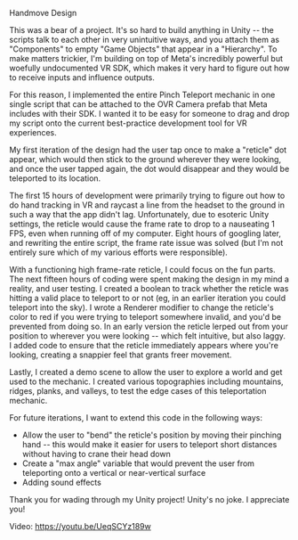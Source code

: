 Handmove Design

This was a bear of a project. It's so hard to build anything in Unity -- the scripts talk to each other in very unintuitive ways, and you attach them as "Components" to empty "Game Objects" that appear in a "Hierarchy". To make matters trickier, I'm building on top of Meta's incredibly powerful but woefully undocumented VR SDK, which makes it very hard to figure out how to receive inputs and influence outputs.

For this reason, I implemented the entire Pinch Teleport mechanic in one single script that can be attached to the OVR Camera prefab that Meta includes with their SDK. I wanted it to be easy for someone to drag and drop my script onto the current best-practice development tool for VR experiences.

My first iteration of the design had the user tap once to make a "reticle" dot appear, which would then stick to the ground wherever they were looking, and once the user tapped again, the dot would disappear and they would be teleported to its location.

The first 15 hours of development were primarily trying to figure out how to do hand tracking in VR and raycast a line from the headset to the ground in such a way that the app didn't lag. Unfortunately, due to esoteric Unity settings, the reticle would cause the frame rate to drop to a nauseating 1 FPS, even when running off of my computer. Eight hours of googling later, and rewriting the entire script, the frame rate issue was solved (but I'm not entirely sure which of my various efforts were responsible).

With a functioning high frame-rate reticle, I could focus on the fun parts. The next fifteen hours of coding were spent making the design in my mind a reality, and user testing. I created a boolean to track whether the reticle was hitting a valid place to teleport to or not (eg, in an earlier iteration you could teleport into the sky). I wrote a Renderer modifier to change the reticle's color to red if you were trying to teleport somewhere invalid, and you'd be prevented from doing so. In an early version the reticle lerped out from your position to wherever you were looking -- which felt intuitive, but also laggy. I added code to ensure that the reticle immediately appears where you're looking, creating a snappier feel that grants freer movement.

Lastly, I created a demo scene to allow the user to explore a world and get used to the mechanic. I created various topographies including mountains, ridges, planks, and valleys, to test the edge cases of this teleportation mechanic.

For future iterations, I want to extend this code in the following ways:
- Allow the user to "bend" the reticle's position by moving their pinching hand -- this would make it easier for users to teleport short distances without having to crane their head down
- Create a "max angle" variable that would prevent the user from teleporting onto a vertical or near-vertical surface
- Adding sound effects

Thank you for wading through my Unity project! Unity's no joke. I appreciate you!

Video: https://youtu.be/UeqSCYz189w
